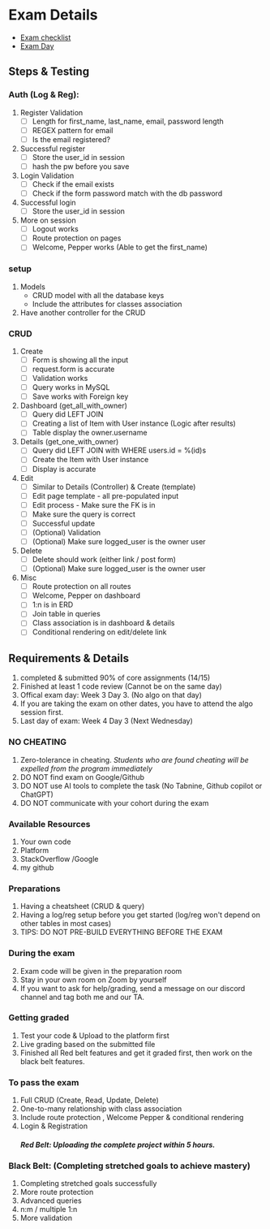 
# Exam Details
- [Exam checklist](#steps--testing)
- [Exam Day](#exam-details)

## Steps & Testing
### Auth (Log & Reg): 
1. Register Validation
   - [ ] Length for first_name, last_name, email, password length
   - [ ]  REGEX pattern for email 
   - [ ]  Is the email registered?
2. Successful register
   - [ ]  Store the user_id in session
   - [ ]  hash the pw before you save
3. Login Validation
   - [ ]  Check if the email exists
   - [ ]  Check if the form password match with the db password
4. Successful login 
   - [ ]  Store the user_id in session
5. More on session 
   - [ ]  Logout works
   - [ ]  Route protection on pages
   - [ ]  Welcome, Pepper works (Able to get the first_name)

### setup
1. Models
    - CRUD model with all the database keys
    - Include the attributes for classes association
2. Have another controller for the CRUD


### CRUD
1. Create 
   - [ ] Form is showing all the input
   - [ ] request.form is accurate
   - [ ] Validation works
   - [ ] Query works in MySQL
   - [ ] Save works with Foreign key
2. Dashboard (get_all_with_owner)
   - [ ] Query did LEFT JOIN 
   - [ ] Creating a list of Item with User instance (Logic after results) 
   - [ ] Table display the owner.username 
3. Details (get_one_with_owner)
   - [ ] Query did LEFT JOIN with WHERE users.id = %(id)s
   - [ ] Create the Item with User instance
   - [ ] Display is accurate
4. Edit
   - [ ] Similar to Details (Controller) & Create (template)
   - [ ] Edit page template - all pre-populated input
   - [ ] Edit process - Make sure the FK is in 
   - [ ] Make sure the query is correct
   - [ ] Successful update
   - [ ] (Optional) Validation
   - [ ] (Optional) Make sure logged_user is the owner user
5. Delete
   - [ ] Delete should work (either link / post form)
   - [ ] (Optional) Make sure logged_user is the owner user
6. Misc
   - [ ] Route protection on all routes
   - [ ] Welcome, Pepper on dashboard
   - [ ] 1:n is in ERD
   - [ ] Join table in queries
   - [ ] Class association is in dashboard & details
   - [ ] Conditional rendering on edit/delete link

## Requirements & Details
1. completed & submitted 90% of core assignments (14/15)
2. Finished at least 1 code review (Cannot be on the same day)
3. Offical exam day: Week 3 Day 3. (No algo on that day)
4. If you are taking the exam on other dates, you have to attend the algo session first. 
5. Last day of exam: Week 4 Day 3 (Next Wednesday)

### NO CHEATING 
1. Zero-tolerance in cheating. *Students who are found cheating will be expelled from the program immediately*
2. DO NOT find exam on Google/Github 
3. DO NOT use AI tools to complete the task (No Tabnine, Github copilot or ChatGPT)
4. DO NOT communicate with your cohort during the exam

### Available Resources
1. Your own code
2. Platform
3. StackOverflow /Google
4. my github

### Preparations
1. Having a cheatsheet (CRUD & query)
2. Having a log/reg setup before you get started (log/reg won't depend on other tables in most cases)
3. TIPS: DO NOT PRE-BUILD EVERYTHING BEFORE THE EXAM 

### During the exam
2. Exam code will be given in the preparation room
2. Stay in your own room on Zoom by yourself
3. If you want to ask for help/grading, send a message on our discord channel and tag both me and our TA. 

### Getting graded
1. Test your code & Upload to the platform first
2. Live grading based on the submitted file
3. Finished all Red belt features and get it graded first, then work on the black belt features. 

### To pass the exam
1. Full CRUD (Create, Read, Update, Delete)
2. One-to-many relationship with class association
3. Include route protection , Welcome Pepper & conditional rendering
4. Login & Registration
    ##### Red Belt: Uploading the complete project within 5 hours. 


### Black Belt: (Completing stretched goals to achieve mastery) 
1. Completing stretched goals successfully
2. More route protection
3. Advanced queries
4. n:m / multiple 1:n
5. More validation


